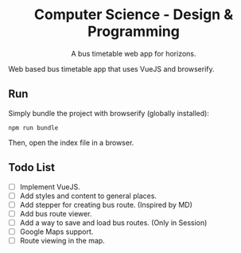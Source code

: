 <h1 align="center">Computer Science - Design & Programming</h1>
<p align="center">A bus timetable web app for horizons.</p>

Web based bus timetable app that uses VueJS and browserify.

## Run

Simply bundle the project with browserify (globally installed):

`npm run bundle`

Then, open the index file in a browser.

## Todo List

- [ ] Implement VueJS.
- [ ] Add styles and content to general places.
- [ ] Add stepper for creating bus route. (Inspired by MD)
- [ ] Add bus route viewer.
- [ ] Add a way to save and load bus routes. (Only in Session)
- [ ] Google Maps support.
- [ ] Route viewing in the map.
